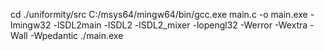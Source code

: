 cd ./uniformity/src
C:/msys64/mingw64/bin/gcc.exe main.c -o main.exe -lmingw32 -lSDL2main -lSDL2 -lSDL2_mixer -lopengl32 -Werror -Wextra -Wall -Wpedantic
./main.exe